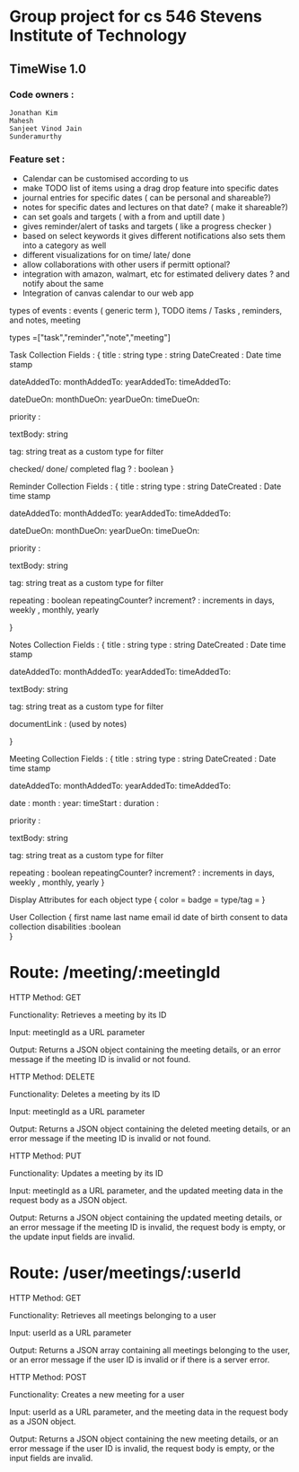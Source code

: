 # Group project for cs 546 Stevens Institute of Technology

## TimeWise 1.0

### Code owners :

```
Jonathan Kim
Mahesh
Sanjeet Vinod Jain
Sunderamurthy
```

### Feature set :

- Calendar can be customised according to us
- make TODO list of items using a drag drop feature into specific dates
- journal entries for specific dates ( can be personal and shareable?)
- notes for specific dates and lectures on that date? ( make it shareable?)
- can set goals and targets ( with a from and uptill date )
- gives reminder/alert of tasks and targets ( like a progress checker )
- based on select keywords it gives different notifications also sets them into a category as well
- different visualizations for on time/ late/ done
- allow collaborations with other users if permitt optional?
- integration with amazon, walmart, etc for estimated delivery dates ? and notify about the same
- Integration of canvas calendar to our web app

types of events :
events ( generic term ), TODO items / Tasks , reminders, and notes, meeting

types =["task","reminder","note","meeting"]

Task Collection Fields : {
title : string
type : string
DateCreated : Date time stamp

dateAddedTo:
monthAddedTo:
yearAddedTo:
timeAddedTo:

dateDueOn:
monthDueOn:
yearDueOn:
timeDueOn:

priority :

textBody: string

tag: string treat as a custom type for filter

checked/ done/ completed flag ? : boolean
}

Reminder Collection Fields : {
title : string
type : string
DateCreated : Date time stamp

dateAddedTo:
monthAddedTo:
yearAddedTo:
timeAddedTo:

dateDueOn:
monthDueOn:
yearDueOn:
timeDueOn:

priority :

textBody: string

tag: string treat as a custom type for filter

repeating : boolean
repeatingCounter? increment? : increments in days, weekly , monthly, yearly

}

Notes Collection Fields : {
title : string
type : string
DateCreated : Date time stamp

dateAddedTo:
monthAddedTo:
yearAddedTo:
timeAddedTo:

textBody: string

tag: string treat as a custom type for filter

documentLink : (used by notes)

}

Meeting Collection Fields : {
title : string
type : string
DateCreated : Date time stamp

dateAddedTo:
monthAddedTo:
yearAddedTo:
timeAddedTo:

date :
month :
year:
timeStart :
duration :

priority :

textBody: string

tag: string treat as a custom type for filter

repeating : boolean
repeatingCounter? increment? : increments in days, weekly , monthly, yearly
}

Display Attributes for each object type {
color =
badge =
type/tag =
}

User Collection {
first name
last name
email id
date of birth
consent to data collection
disabilities :boolean  
}

<!-- **/node_modules, **/bootstrap , **/bootstrap-icons, **/jquery -->

# Route: /meeting/:meetingId

HTTP Method: GET

Functionality: Retrieves a meeting by its ID

Input: meetingId as a URL parameter

Output: Returns a JSON object containing the meeting details, or an error message if the meeting ID is invalid or not found.

HTTP Method: DELETE

Functionality: Deletes a meeting by its ID

Input: meetingId as a URL parameter

Output: Returns a JSON object containing the deleted meeting details, or an error message if the meeting ID is invalid or not found.

HTTP Method: PUT

Functionality: Updates a meeting by its ID

Input: meetingId as a URL parameter, and the updated meeting data in the request body as a JSON object.

Output: Returns a JSON object containing the updated meeting details, or an error message if the meeting ID is invalid, the request body is empty, or the update input fields are invalid.

# Route: /user/meetings/:userId

HTTP Method: GET

Functionality: Retrieves all meetings belonging to a user

Input: userId as a URL parameter

Output: Returns a JSON array containing all meetings belonging to the user, or an error message if the user ID is invalid or if there is a server error.

HTTP Method: POST

Functionality: Creates a new meeting for a user

Input: userId as a URL parameter, and the meeting data in the request body as a JSON object.

Output: Returns a JSON object containing the new meeting details, or an error message if the user ID is invalid, the request body is empty, or the input fields are invalid.

